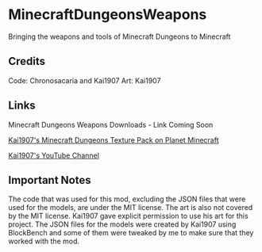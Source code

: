 # MinecraftDungeonsWeapons
 Bringing the weapons and tools of Minecraft Dungeons to Minecraft

## Credits
Code: Chronosacaria and Kai1907
Art: Kai1907

## Links

Minecraft Dungeons Weapons Downloads - Link Coming Soon

[Kai1907's Minecraft Dungeons Texture Pack on Planet Minecraft](https://www.planetminecraft.com/texture-pack/minecraft-dungeons-textures-for-minecraft-java-edition/)

[Kai1907's YouTube Channel](https://www.youtube.com/channel/UCDWE3OLgQv5w8E0WcNrzWyA)

## Important Notes
The code that was used for this mod, excluding the JSON files that were used for the models, are under the MIT license. The art is also not covered by the MIT license. Kai1907 gave explicit permission to use his art for this project. The JSON files for the models were created by Kai1907 using BlockBench and some of them were tweaked by me to make sure that they worked with the mod.
